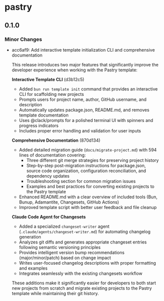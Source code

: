 # pastry

## 0.1.0

### Minor Changes

- acc6af9: Add interactive template initialization CLI and comprehensive documentation

  This release introduces two major features that significantly improve the developer experience when working with the Pastry template:

  **Interactive Template CLI** (d3b12c5)

  - Added `bun run template init` command that provides an interactive CLI for scaffolding new projects
  - Prompts users for project name, author, GitHub username, and description
  - Automatically updates package.json, README.md, and removes template documentation
  - Uses @clack/prompts for a polished terminal UI with spinners and progress indicators
  - Includes proper error handling and validation for user inputs

  **Comprehensive Documentation** (870d134)

  - Added detailed migration guide (`docs/migrate-project.md`) with 594 lines of documentation covering:
    - Three different git merge strategies for preserving project history
    - Step-by-step post-migration instructions for package.json, source code organization, configuration reconciliation, and dependency updates
    - Troubleshooting section for common migration issues
    - Examples and best practices for converting existing projects to the Pastry template
  - Enhanced README.md with a clear overview of included tools (Bun, Bunup, Adamantite, Changesets, GitHub Actions)
  - Improved template script with better user feedback and file cleanup

  **Claude Code Agent for Changesets**

  - Added a specialized `changeset-writer` agent (`.claude/agents/changeset-writer.md`) for automating changelog generation
  - Analyzes git diffs and generates appropriate changeset entries following semantic versioning principles
  - Provides intelligent version bump recommendations (major/minor/patch) based on change impact
  - Writes user-focused changelog descriptions with proper formatting and examples
  - Integrates seamlessly with the existing changesets workflow

  These additions make it significantly easier for developers to both start new projects from scratch and migrate existing projects to the Pastry template while maintaining their git history.
